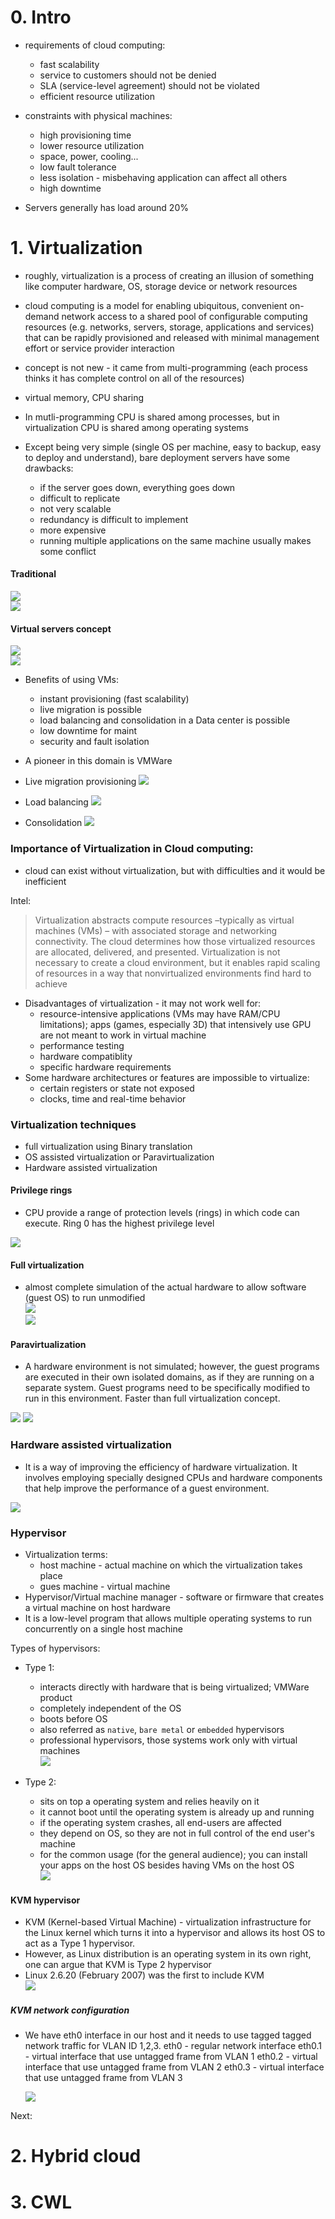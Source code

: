 # 0. Intro

- requirements of cloud computing:
  - fast scalability
  - service to customers should not be denied
  - SLA (service-level agreement) should not be violated
  - efficient resource utilization
- constraints with physical machines:

  - high provisioning time
  - lower resource utilization
  - space, power, cooling...
  - low fault tolerance
  - less isolation - misbehaving application can affect all others
  - high downtime

- Servers generally has load around 20%

# 1. Virtualization

- roughly, virtualization is a process of creating an illusion of something like computer hardware, OS, storage device or network resources
- cloud computing is a model for enabling ubiquitous, convenient on-demand network access to a shared pool of configurable computing resources (e.g. networks, servers, storage, applications and services) that can be rapidly provisioned and released with minimal management effort or service provider interaction
- concept is not new - it came from multi-programming (each process thinks it has complete control on all of the resources)
- virtual memory, CPU sharing
- In mutli-programming CPU is shared among processes, but in virtualization CPU is shared among operating systems

- Except being very simple (single OS per machine, easy to backup, easy to deploy and understand), bare deployment servers have some drawbacks:
  - if the server goes down, everything goes down
  - difficult to replicate
  - not very scalable
  - redundancy is difficult to implement
  - more expensive
  - running multiple applications on the same machine usually makes some conflict

#### Traditional

![](images/cloud_virt_tradional_setup.png) <br>
![](images/cloud_virt_tradional_setup_problem.png)

#### Virtual servers concept

![](images/cloud_virt_virutal_servers_setup.png)<br>
![](images/cloud_virt_virutal_servers_concept.png)

- Benefits of using VMs:

  - instant provisioning (fast scalability)
  - live migration is possible
  - load balancing and consolidation in a Data center is possible
  - low downtime for maint
  - security and fault isolation

- A pioneer in this domain is VMWare

- Live migration provisioning
  ![](images/cloud_virt_vm_migration.png)<br>
- Load balancing
  ![](images/cloud_virt_load_balancing.png)<br>
- Consolidation
  ![](images/cloud_virt_consolidation.png)<br>

### Importance of Virtualization in Cloud computing:

- cloud can exist without virtualization, but with difficulties and it would be inefficient

Intel:

> Virtualization abstracts
> compute resources –typically as virtual machines (VMs) – with
> associated storage and networking connectivity. The cloud
> determines how those virtualized resources are allocated, delivered,
> and presented. Virtualization is not necessary to create a cloud
> environment, but it enables rapid scaling of resources in a way that
> nonvirtualized environments find hard to achieve

- Disadvantages of virtualization - it may not work well for:
  - resource-intensive applications (VMs may have RAM/CPU limitations); apps (games, especially 3D) that intensively use GPU are not meant to work in virtual machine
  - performance testing
  - hardware compatiblity
  - specific hardware requirements
- Some hardware architectures or features are impossible to virtualize:
  - certain registers or state not exposed
  - clocks, time and real-time behavior

### Virtualization techniques

- full virtualization using Binary translation
- OS assisted virtualization or Paravirtualization
- Hardware assisted virtualization

#### Privilege rings

- CPU provide a range of protection levels (rings) in which code can execute. Ring 0 has the highest privilege level

![](images/cloud_virt_privliege_rings.png)

#### Full virtualization

- almost complete simulation of the actual hardware to allow software (guest OS) to run unmodified <br>
  ![](images/cloud_virt_full_virtualization.png) <br>
  ![](images/cloud_virt_full_virtualization_2.png) <br>

#### Paravirtualization

- A hardware environment is not simulated; however, the guest programs are
  executed in their own isolated domains, as if they are running on a separate
  system. Guest programs need to be specifically modified to run in this
  environment. Faster than full virtualization concept.

![](images/cloud_virt_paravirtualization.png)
![](images/cloud_virt_paravirtualization_2.png)

### Hardware assisted virtualization

- It is a way of improving the efficiency of hardware virtualization. It involves
  employing specially designed CPUs and hardware components that help
  improve the performance of a guest environment.

![](images/cloud_virt_hardware_assisted_virtualization.png)

### Hypervisor

- Virtualization terms:
  - host machine - actual machine on which the virtualization takes place
  - gues machine - virtual machine
- Hypervisor/Virtual machine manager - software or firmware that creates a virtual machine on host hardware
- It is a low-level program that allows multiple operating systems to run concurrently on a single host machine

Types of hypervisors:

- Type 1:

  - interacts directly with hardware that is being virtualized; VMWare product
  - completely independent of the OS
  - boots before OS
  - also referred as `native`, `bare metal` or `embedded` hypervisors
  - professional hypervisors, those systems work only with virtual machines
    <br>
    ![](images/cloud_virt_hypervisor_t1.png)

- Type 2:
  - sits on top a operating system and relies heavily on it
  - it cannot boot until the operating system is already up and running
  - if the operating system crashes, all end-users are affected
  - they depend on OS, so they are not in full control of the end user's machine
  - for the common usage (for the general audience); you can install your apps on the host OS besides having VMs on the host OS
    <br>
    ![](images/cloud_virt_hypervisor_t2.png)

#### KVM hypervisor

- KVM (Kernel-based Virtual Machine) - virtualization infrastructure for the Linux kernel which turns it into a hypervisor and allows its host OS to act as a Type 1 hypervisor.
- However, as Linux distribution is an operating system in its own right, one can argue that KVM is Type 2 hypervisor
- Linux 2.6.20 (February 2007) was the first to include KVM <br>
  ![](images/cloud_virt_kvm_1.png)

##### KVM network configuration

- We have eth0 interface in our host and it needs to use tagged tagged network traffic for VLAN ID 1,2,3.
  eth0 - regular network interface
  eth0.1 - virtual interface that use untagged frame from VLAN 1
  eth0.2 - virtual interface that use untagged frame from VLAN 2
  eth0.3 - virtual interface that use untagged frame from VLAN 3

  ![](images/cloud_virt_kvm_network.png)

Next:

# 2. Hybrid cloud

# 3. CWL
